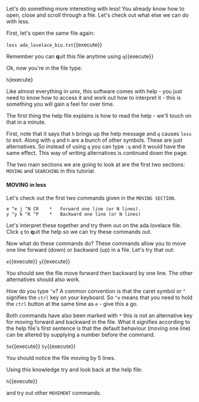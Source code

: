 Let's do something more interesting with less!  You already know how to open, 
close and scroll through a file. Let's check out what else we can do with less.

First, let's open the same file again:

`less ada_lovelace_bio.txt`{{execute}}

Remember you can **q**uit this file anytime using `q`{{execute}}

Ok, now you're in the file type:

``h``{execute}

Like almost everything in unix, this software comes with help - you just need 
to know how to access it and work out how to interpret it - this is something 
you will gain a feel for over time.

The first thing the help file explains is how to read the help - we'll touch on 
that in a minute.  

First, note that it says that `h` brings up the help message 
and `q` causes `less` to exit.  Along with `q` and `h` are a bunch of other 
symbols. These are just alternatives.  So instead of using `q` you can type 
`:q` and it would have the same effect.  This way of writing alternatives is 
continued down the page.

The two main sections we are going to look at are the first two sections: 
`MOVING` and `SEARCHING` in this tutorial.  

#### MOVING in less

Let's check out the first two commands given in the 
`MOVING SECTION`.  

```
e ^e j ^N CR    *   Forward one line (or N lines).
y ^y k ^K ^P    *   Backward one line (or N lines) 
```

Let's interpret these together and try them out on the ada lovelace file.  
Click `q` to **q**uit the help so we can try these commands out.

Now what do these commands do?  These commands allow you to move one line 
forward (down) or backward (up) in a file. Let's try that out:

`e`{{execute}}
`y`{{execute}}

You should see the file move forward then backward by one line.  The other 
alternatives should also work.  

How do you type `^e`?  A common convention is that 
the caret symbol or `^` signifies the `ctrl` key on your keyboard.  So `^e` 
means that you need to hold the `ctrl` button at the same time as `e` - give 
this a go.

Both commands have also been marked with `*` this is not an alternative key 
for moving forward and backward in the file. What it signifies according to 
the help file's first sentence is that the default behaviour (moving one line) 
can be altered by supplying a number before the command.


`5e`{{execute}}
`5y`{{execute}}

You should notice the file moving by 5 lines.

Using this knowledge try and look back at the help file:

`h`{{execute}}

and try out other `MOVEMENT` commands.